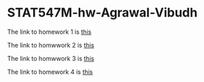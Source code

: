 # STAT547M-hw-Agrawal-Vibudh

The link to homework 1 is [this](https://github.com/vibudh2209/STAT547M-hw-Agrawal-Vibudh/tree/master/hw01)

The link to homwwork 2 is [this](https://github.com/vibudh2209/STAT547M-hw-Agrawal-Vibudh/tree/master/hw02)

The link to homwwork 3 is [this](https://github.com/vibudh2209/STAT547M-hw-Agrawal-Vibudh/tree/master/hw03)

The link to homework 4 is [this](https://github.com/vibudh2209/STAT547M-hw-Agrawal-Vibudh/tree/master/hw04)

